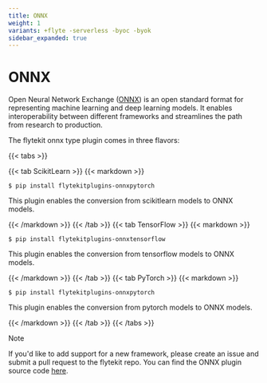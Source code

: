 ```yaml
---
title: ONNX
weight: 1
variants: +flyte -serverless -byoc -byok
sidebar_expanded: true
---
```


# ONNX

Open Neural Network Exchange ([ONNX](https://github.com/onnx/onnx)) is an open standard format for representing machine learning
and deep learning models. It enables interoperability between different frameworks and streamlines the path from research to production.

The flytekit onnx type plugin comes in three flavors:

{{< tabs >}}

{{< tab ScikitLearn >}}
{{< markdown >}}

```shell
$ pip install flytekitplugins-onnxpytorch
```

This plugin enables the conversion from scikitlearn models to ONNX models.

{{< /markdown >}}
{{< /tab >}}
{{< tab TensorFlow >}}
{{< markdown >}}

```shell
$ pip install flytekitplugins-onnxtensorflow
```

This plugin enables the conversion from tensorflow models to ONNX models.

{{< /markdown >}}
{{< /tab >}}
{{< tab PyTorch >}}
{{< markdown >}}

```shell
$ pip install flytekitplugins-onnxpytorch
```

This plugin enables the conversion from pytorch models to ONNX models.

{{< /markdown >}}
{{< /tab >}}
{{< /tabs >}}

> [!NOTE]
> If you'd like to add support for a new framework, please create an issue and submit a pull request to the flytekit repo.
> You can find the ONNX plugin source code [here](https://github.com/flyteorg/flytekit/tree/master/plugins).
